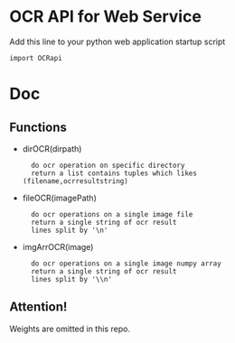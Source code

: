 # OCR API for Web Service

Add this line to your python web application startup script

```
import OCRapi
```

# Doc 

## Functions

- dirOCR(dirpath)

        do ocr operation on specific directory    
        return a list contains tuples which likes (filename,ocrresultstring)

- fileOCR(imagePath)

        do ocr operations on a single image file
        return a single string of ocr result
        lines split by '\n'
- imgArrOCR(image)

        do ocr operations on a single image numpy array
        return a single string of ocr result
        lines split by '\\n'

## Attention!

Weights are omitted in this repo.
    